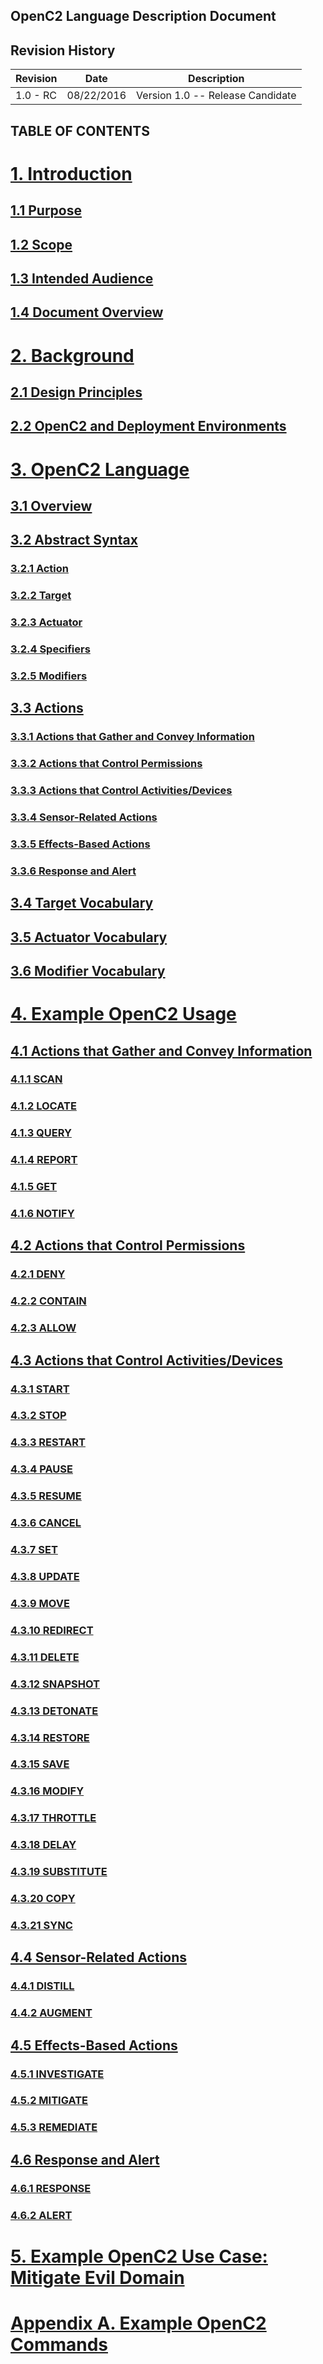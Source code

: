 ## OpenC2 Language Description Document

## Revision History

Revision | Date | Description
---------|------|------------
1.0 - RC | 08/22/2016 | Version 1.0 -- Release Candidate

## TABLE OF CONTENTS

# [1. Introduction](1_introduction.md#1-introduction)

## [1.1 Purpose](1_introduction.md#11-purpose)
## [1.2 Scope](1_introduction.md#12-scope)
## [1.3 Intended Audience](1_introduction.md#13-intended-audience)
## [1.4 Document Overview](1_introduction.md#14-document-overview)

# [2. Background](2_background.md#2-background)

## [2.1 Design Principles](2_background.md#21-design-principles)
## [2.2 OpenC2 and Deployment Environments](2_background.md#22-openc2-and-deployment-environments)

# [3. OpenC2 Language](3.0_openc2-language.md#3-openc2-language)

## [3.1 Overview](3.0_openc2-language.md#31-overview)
## [3.2 Abstract Syntax](3.0_openc2-language.md#32-abstract-syntax)

### [3.2.1 Action](3.0_openc2-language.md#321-action)
### [3.2.2 Target](3.0_openc2-language.md#322-target)
### [3.2.3 Actuator](3.0_openc2-language.md#323-actuator)
### [3.2.4 Specifiers](3.0_openc2-language.md#324-specifiers)
### [3.2.5 Modifiers](3.0_openc2-language.md#325-modifiers)

## [3.3 Actions](3.3_actions.md#33-actions)

### [3.3.1 Actions that Gather and Convey Information](3.3_actions.md#331-actions-that-gather-and-convey-information)
### [3.3.2 Actions that Control Permissions](3.3_actions.md#332-actions-that-control-permissions)
### [3.3.3 Actions that Control Activities/Devices](3.3_actions.md#333-actions-that-control-activitiesdevices)
### [3.3.4 Sensor-Related Actions](3.3_actions.md#334-sensor-related-actions)
### [3.3.5 Effects-Based Actions](3.3_actions.md#335-effects-based-actions)
### [3.3.6 Response and Alert](3.3_actions.md#336-response-and-alert)

## [3.4 Target Vocabulary](3.4_target-vocabulary.md#34-target-vocabulary)
## [3.5 Actuator Vocabulary](3.5_actuator-vocabulary.md#35-actuator-vocabulary)
## [3.6 Modifier Vocabulary](3.6_modifier-vocabulary.md#36-modifier-vocabulary)

# [4. Example OpenC2 Usage](4_example-openc2-usage.md#4-example-openc2-usage)

## [4.1 Actions that Gather and Convey Information](4_example-openc2-usage.md#41-actions-that-gather-and-convey-information)

### [4.1.1 SCAN](actions/scan.md#scan)
### [4.1.2 LOCATE](actions/locate.md#locate)
### [4.1.3 QUERY](actions/query.md#query)
### [4.1.4 REPORT](actions/report.md#report)
### [4.1.5 GET](actions/get.md#get)
### [4.1.6 NOTIFY](actions/notify.md#notify)

## [4.2 Actions that Control Permissions](4_example-openc2-usage.md#42-actions-that-control-permissions)

### [4.2.1 DENY](actions/deny.md#deny)
### [4.2.2 CONTAIN](actions/contain.md#contain)
### [4.2.3 ALLOW](actions/allow.md#allow)

## [4.3 Actions that Control Activities/Devices](4_example-openc2-usage.md#43-actions-that-control-activitiesdevices)

### [4.3.1 START](actions/start.md#start)
### [4.3.2 STOP](actions/stop.md#stop)
### [4.3.3 RESTART](actions/restart.md#restart)
### [4.3.4 PAUSE](actions/pause.md#pause)
### [4.3.5 RESUME](actions/resume.md#resume)
### [4.3.6 CANCEL](actions/cancel.md#cancel)
### [4.3.7 SET](actions/set.md#set)
### [4.3.8 UPDATE](actions/update.md#update)
### [4.3.9 MOVE](actions/move.md#move)
### [4.3.10 REDIRECT](actions/redirect.md#redirect)
### [4.3.11 DELETE](actions/delete.md#delete)
### [4.3.12 SNAPSHOT](actions/snapshot.md#snapshot)
### [4.3.13 DETONATE](actions/detonate.md#detonate)
### [4.3.14 RESTORE](actions/restore.md#restore)
### [4.3.15 SAVE](actions/save.md#save)
### [4.3.16 MODIFY](actions/modify.md#modify)
### [4.3.17 THROTTLE](actions/throttle.md#throttle)
### [4.3.18 DELAY](actions/delay.md#delay)
### [4.3.19 SUBSTITUTE](actions/substitute.md#substitute)
### [4.3.20 COPY](actions/copy.md#copy)
### [4.3.21 SYNC](actions/sync.md#sync)

## [4.4 Sensor-Related Actions](4_example-openc2-usage.md#44-sensor-related-actions)

### [4.4.1 DISTILL](actions/distill.md#distill)
### [4.4.2 AUGMENT](actions/autment.md#augment)

## [4.5 Effects-Based Actions](4_example-openc2-usage.md#45-effects-based-actions)

### [4.5.1 INVESTIGATE](actions/investigate.md#investigate)
### [4.5.2 MITIGATE](actions/mitigate.md#mitigate)
### [4.5.3 REMEDIATE](actions/remediate.md#remediate)

## [4.6 Response and Alert](4_example-openc2-usage.md#46-response-and-alert)

### [4.6.1 RESPONSE](actions/response.md#response)
### [4.6.2 ALERT](actions/alert.md#alert)

# [5. Example OpenC2 Use Case: Mitigate Evil Domain](use-cases/mitigate-evil-domain.md)

# [Appendix A. Example OpenC2 Commands](A_example-openc2-commands.md#appendix-a-example-openc2-commands)
